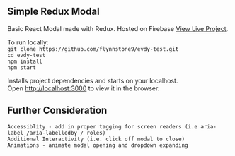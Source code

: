 ## Simple Redux Modal

Basic React Modal made with Redux.
Hosted on Firebase [View Live Project](https://evdy-test.web.app/).

To run locally:</br>
`git clone https://github.com/flynnstone9/evdy-test.git`</br>
`cd evdy-test`</br>
`npm install`</br>
`npm start`</br>

Installs project dependencies and starts on your localhost.<br />
Open [http://localhost:3000](http://localhost:3000) to view it in the browser.

## Further Consideration

`Accessiblity - add in proper tagging for screen readers (i.e aria-label /aria-labelledby / roles)`</br>
`Additional Interactivity (i.e. click off modal to close)`</br>
`Animations - animate modal opening and dropdown expanding`</br>
